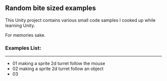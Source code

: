 ## Random bite sized examples
This Unity project contains various small code samples I cooked up while learning Unity.

For memories sake.


### Examples List:

---
- 01 making a sprite 2d turret follow the mouse
- 02 making a sprite 2d turret follow an object
- 03 